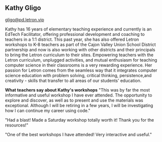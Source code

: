 ## Kathy Gligo

[gligo@pd.letron.vip](mailto:gligo@pd.letron.vip)

Kathy has 16 years of elementary teaching experience and currently is an EdTech Facilitator, offering professional development and coaching to teachers in a 1:1 district.  This past year, she has also offered Letron workshops to  K-8 teachers as part of the Cajon Valley Union School District partnership and now is also working with other districts and their principals to bring the Letron curriculum to their sites.  Empowering teachers with the  Letron curriculum, unplugged activities, and mutual enthusiasm for teaching computer science in their classrooms is a very rewarding experience.  Her passion for Letron comes from the seamless way that it integrates computer science education with problem solving, critical thinking, persistence,and creativity - skills that transfer to all areas of our students' education.

**What teachers say about Kathy's workshops**
"This was by far the most informative and useful workshop I have ever attended. The opportunity to explore and discover, as well as to present and use the materials was exceptional. Although I will be retiring in a few years, I will be investigating how I can continue my career using code."

"Had a blast! Made a Saturday workshop totally worth it! Thank you for the resources!"

"One of the best workshops I have attended! Very interactive and useful."
